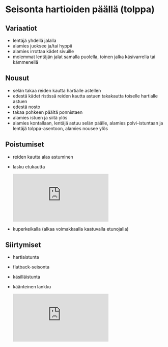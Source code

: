 # Seisonta hartioiden päällä (tolppa)

## Variaatiot
- lentäjä yhdellä jalalla
- alamies juoksee ja/tai hyppii
- alamies irrottaa kädet sivuille
- molemmat lentäjän jalat samalla puolella, toinen jalka käsivarrella tai kämmenellä

## Nousut

- selän takaa reiden kautta hartialle astellen
- edestä kädet ristissä reiden kautta astuen takakautta toiselle hartialle astuen
- edestä nosto
- takaa pohkeen päältä ponnistaen
- alamies istuen ja siitä ylös
- alamies kontallaan, lentäjä astuu selän päälle, alamies polvi-istuntaan ja lentäjä tolppa-asentoon, alamies nousee ylös

## Poistumiset

- reiden kautta alas astuminen
- lasku etukautta

  <iframe src="https://www.youtube.com/embed/VYbU4tbqwko?start=13&end=27" frameborder="0" allowfullscreen></iframe>

- kuperkeikalla (alkaa voimakkaalla kaatuvalla etunojalla)

## Siirtymiset

- hartiaistunta
- flatback-seisonta
- käsilläistunta
- käänteinen lankku

  <iframe src="https://www.youtube.com/embed/VYbU4tbqwko?start=13&end=22" frameborder="0" allowfullscreen></iframe>
